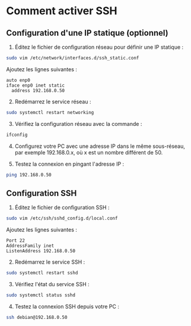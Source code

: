 # Comment activer SSH

## Configuration d'une IP statique (optionnel)

1. Éditez le fichier de configuration réseau pour définir une IP statique :
   
  ```bash
  sudo vim /etc/network/interfaces.d/ssh_static.conf
  ```

  Ajoutez les lignes suivantes :

  ```plaintext
  auto enp0
  iface enp0 inet static
  	address 192.168.0.50
  ```

2. Redémarrez le service réseau :

  ```bash
  sudo systemctl restart networking
  ```

3. Vérifiez la configuration réseau avec la commande :

  ```bash
  ifconfig
  ```

4. Configurez votre PC avec une adresse IP dans le même sous-réseau, par exemple 192.168.0.x, où x est un nombre différent de 50.

5. Testez la connexion en pingant l'adresse IP :

  ```bash
  ping 192.168.0.50
  ```

## Configuration SSH

1. Éditez le fichier de configuration SSH :

  ```bash
  sudo vim /etc/ssh/sshd_config.d/local.conf
  ```

  Ajoutez les lignes suivantes :

  ```plaintext
  Port 22
  AddressFamily inet
  ListenAddress 192.168.0.50
  ```

2. Redémarrez le service SSH :

  ```bash
  sudo systemctl restart sshd
  ```

3. Vérifiez l'état du service SSH :

  ```bash
  sudo systemctl status sshd
  ```

4. Testez la connexion SSH depuis votre PC :

  ```bash
  ssh debian@192.168.0.50
  ```